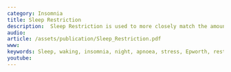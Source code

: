 ```yaml
---
category: Insomnia
title: Sleep Restriction
description:  Sleep Restriction is used to more closely match the amount of time you spend in bed with the amount of sleep your body is currently producing.  This document shows techniques to be used for sleep restriction
audio: 
article: /assets/publication/Sleep_Restriction.pdf
www: 
keywords: Sleep, waking, insomnia, night, apnoea, stress, Epworth, restriction, audio, questionnaire, sleep hygiene, sleep problem, sleep restriction
youtube:
--- 
```

